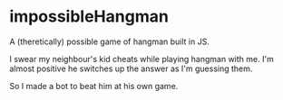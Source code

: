 # impossibleHangman
A (theretically) possible game of hangman built in JS.

I swear my neighbour's kid cheats while playing hangman with me. I'm almost positive he switches up the answer as I'm guessing them.

So I made a bot to beat him at his own game. 
